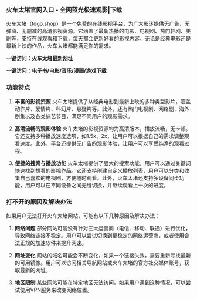 ### 火车太堵官网入口 - 全网蓝光极速观影|下载

火车太堵（tdgo.shop）是一个免费的在线影视平台，为广大影迷提供无广告、无弹窗、无删减的高清影视资源。它涵盖了最新热播的电影、电视剧、热门韩剧、美剧等，支持在线观看和下载，每天都会更新好看的影视内容。无论是经典电影还是最新上映的作品，火车太堵都能满足你的需求。

<p><strong>一键访问：</strong><a href="https://www.rymdh.com/sites/14783.html" target="_blank" ><strong>火车太堵最新网址</strong></a></p>
<p><strong>一键访问：</strong><a href="https://wangpanziyuan.pages.dev/" target="_blank" ><strong>电子书/电影/音乐/漫画/游戏下载</strong></a></p>

### 功能特点

1. **丰富的影视资源**
   火车太堵提供了从经典电影到最新上映的多种类型影片，涵盖动作片、爱情片、科幻片、悬疑片等。此外，还有热门电视剧、网络剧、海外剧集以及各类综艺节目，满足不同用户的观影需求。

2. **高清流畅的观影体验**
   火车太堵的影视资源均为高清版本，播放流畅，无卡顿。它还支持多种播放速度选项，如1.5x、2x，让用户可以根据自己的需求调整观看速度。此外，平台还提供无广告的观影体验，让用户可以享受纯净的观看过程。

3. **便捷的搜索与播放功能**
   火车太堵提供了强大的搜索功能，用户可以通过关键词快速找到想看的影视作品。它还支持创建自定义播放列表，用户可以分类和收集自己喜欢的电视剧，方便随时观看。此外，火车太堵还支持多设备同步功能，用户可以在不同设备之间无缝切换，并继续观看上一次的进度。

### 打不开的原因及解决办法

如果用户无法打开火车太堵网站，可能有以下几种原因及解决办法：

1. **网络问题**
   部分网站可能没有针对三大运营商（电信、移动、联通）进行优化，导致网络连接不稳定。用户可以尝试切换到更稳定的网络运营商，或者使用合法正规的加速软件来提升网速。

2. **网址变化**
   网站的域名可能会不断变化，如果一个链接失效，需要重新寻找最新的可用镜像。用户可以访问相关导航网站或火车太堵的官方社交媒体账号，获取最新的网址。

3. **地区限制**
   某些网站可能在特定地区无法访问。如果用户遇到这种情况，可以尝试使用VPN服务来改变网络位置。

